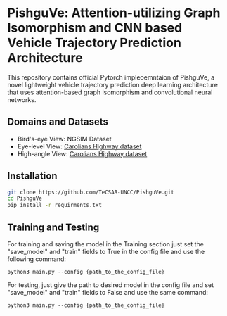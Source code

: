 # PishguVe: Attention-utilizing Graph Isomorphism and CNN based Vehicle Trajectory Prediction Architecture


This repository contains official Pytorch impleoemntaion of PishguVe, a novel lightweight vehicle trajectory prediction deep learning architecture that uses attention-based graph isomorphism and convolutional neural networks. 

## Domains and Datasets
- Bird's-eye View: NGSIM Dataset
- Eye-level View: [Carolians Highway dataset](https://github.com/TeCSAR-UNCC/Carolinas_Dataset)
- High-angle View: [Carolians Highway dataset](https://github.com/TeCSAR-UNCC/Carolinas_Dataset)

## Installation 
```bash
git clone https://github.com/TeCSAR-UNCC/PishguVe.git
cd PishguVe
pip install -r requirments.txt
```

## Training and Testing
For training and saving the model in the Training section just set the "save_model" and "train" fields to True in the config file and use the following command:
```
python3 main.py --config {path_to_the_config_file}
```

For testing, just give the path to desired model in the config file and set "save_model" and "train" fields to False and use the same command:
```
python3 main.py --config {path_to_the_config_file}
```
